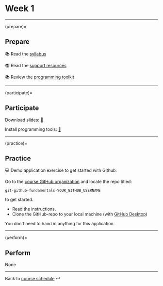 # Week 1

---

(prepare)=
## Prepare

📚 Read the [syllabus](../docs/course-syllabus.md)

📚 Read the [support resources](../docs/course-support.md)

📚 Review the [programming toolkit](../docs/programming-toolkit.md)

---

(participate)=
## Participate

Download slides: [📑](https://drive.google.com/file/d/1-8T5QvckmSMD8qVMgtzQsZxOUoswsOgk/view?usp=sharing)


Install programming tools: [💾](../docs/programming-toolkit.md)

---

(practice)=
## Practice


💻 Demo application exercise to get started with Github: 

Go to the [course GitHub organization](https://github.com/orgs/ds-ws22/repositories) and locate the repo titled:

`git-github-fundamentals-YOUR_GITHUB_USERNAME` 

to get started.

- Read the instructions.
- Clone the GitHub-repo to your local machine (with [GitHub Desktop](https://docs.github.com/en/repositories/creating-and-managing-repositories/cloning-a-repository))

You don't need to hand in anything for this application.


---

(perform)=
## Perform

None


---

Back to [course schedule](../docs/course-schedule.md) ⏎
